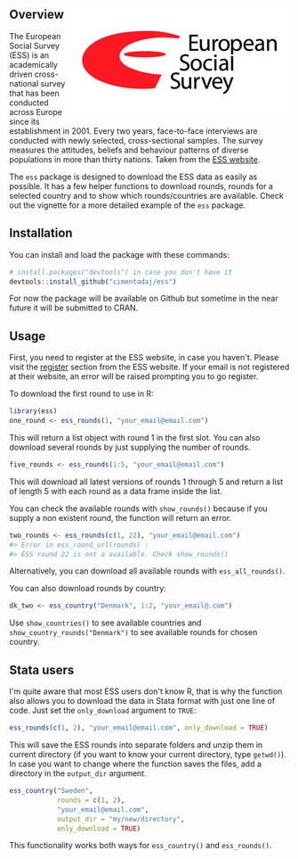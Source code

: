 
Overview <img src="man/figures/ess_logo.png" align="right" />
-------------------------------------------------------------

The European Social Survey (ESS) is an academically driven cross-national survey that has been conducted across Europe since its establishment in 2001. Every two years, face-to-face interviews are conducted with newly selected, cross-sectional samples. The survey measures the attitudes, beliefs and behaviour patterns of diverse populations in more than thirty nations. Taken from the [ESS website](http://www.europeansocialsurvey.org/about/).

The `ess` package is designed to download the ESS data as easily as possible. It has a few helper functions to download rounds, rounds for a selected country and to show which rounds/countries are available. Check out the vignette for a more detailed example of the `ess` package.

Installation
------------

You can install and load the package with these commands:

``` r
# install.packages("devtools") in case you don't have it
devtools::install_github("cimentadaj/ess")
```

For now the package will be available on Github but sometime in the near future it will be submitted to CRAN.

Usage
-----

First, you need to register at the ESS website, in case you haven't. Please visit the [register](http://www.europeansocialsurvey.org/user/new) section from the ESS website. If your email is not registered at their website, an error will be raised prompting you to go register.

To download the first round to use in R:

``` r
library(ess)
one_round <- ess_rounds(1, "your_email@email.com")
```

This will return a list object with round 1 in the first slot. You can also download several rounds by just supplying the number of rounds.

``` r
five_rounds <- ess_rounds(1:5, "your_email@email.com")
```

This will download all latest versions of rounds 1 through 5 and return a list of length 5 with each round as a data frame inside the list.

You can check the available rounds with `show_rounds()` because if you supply a non existent round, the function will return an error.

``` r
two_rounds <- ess_rounds(c(1, 22), "your_email@email.com")
#> Error in ess_round_url(rounds) : 
#> ESS round 22 is not a available. Check show_rounds() 
```

Alternatively, you can download all available rounds with `ess_all_rounds()`.

You can also download rounds by country:

``` r
dk_two <- ess_country("Denmark", 1:2, "your_email@.com")
```

Use `show_countries()` to see available countries and `show_country_rounds("Denmark")` to see available rounds for chosen country.

Stata users
-----------

I'm quite aware that most ESS users don't know R, that is why the function also allows you to download the data in Stata format with just one line of code. Just set the `only_download` argument to `TRUE`:

``` r
ess_rounds(c(1, 2), "your_email@email.com", only_download = TRUE)
```

This will save the ESS rounds into separate folders and unzip them in current directory (if you want to know your current directory, type `getwd()`). In case you want to change where the function saves the files, add a directory in the `output_dir` argument.

``` r
ess_country("Sweden",
            rounds = c(1, 2),
            "your_email@email.com",
            output_dir = "my/new/directory",
            only_download = TRUE)
```

This functionality works both ways for `ess_country()` and `ess_rounds()`.
